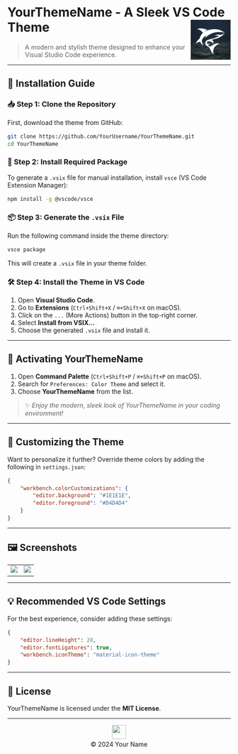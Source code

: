 # YourThemeName - A Sleek VS Code Theme [<img src="logo.png" alt="YourThemeName" width="90" height="90" align="right">](https://yourtheme-website.com/)

> A modern and stylish theme designed to enhance your Visual Studio Code experience.

---

## 🚀 Installation Guide

### 📥 Step 1: Clone the Repository
First, download the theme from GitHub:

```bash
git clone https://github.com/YourUsername/YourThemeName.git
cd YourThemeName
```

### 🔧 Step 2: Install Required Package
To generate a `.vsix` file for manual installation, install `vsce` (VS Code Extension Manager):

```bash
npm install -g @vscode/vsce
```

### 📦 Step 3: Generate the `.vsix` File
Run the following command inside the theme directory:

```bash
vsce package
```

This will create a `.vsix` file in your theme folder.

### 🛠 Step 4: Install the Theme in VS Code
1. Open **Visual Studio Code**.
2. Go to **Extensions** (`Ctrl+Shift+X` / `⌘+Shift+X` on macOS).
3. Click on the `...` (More Actions) button in the top-right corner.
4. Select **Install from VSIX...**
5. Choose the generated `.vsix` file and install it.

---

## 🎨 Activating YourThemeName

1. Open **Command Palette** (`Ctrl+Shift+P` / `⌘+Shift+P` on macOS).
2. Search for `Preferences: Color Theme` and select it.
3. Choose **YourThemeName** from the list.

> ✨ *Enjoy the modern, sleek look of YourThemeName in your coding environment!*

---

## 🎨 Customizing the Theme
Want to personalize it further? Override theme colors by adding the following in `settings.json`:

```json
{
    "workbench.colorCustomizations": {
        "editor.background": "#1E1E1E",
        "editor.foreground": "#D4D4D4"
    }
}
```

---

## 🖼 Screenshots

<table>
  <tr>
    <td><img src="screenshot1.png" width="500"></td>
    <td><img src="screenshot2.png" width="500"></td>
  </tr>
</table>

---

## 💡 Recommended VS Code Settings
For the best experience, consider adding these settings:

```json
{
    "editor.lineHeight": 28,
    "editor.fontLigatures": true,
    "workbench.iconTheme": "material-icon-theme"
}
```

---

## 📜 License
YourThemeName is licensed under the **MIT License**.

---

<p align="center"> <img src="https://yourtheme-website.com/logo.png" width="32" height="32"/> <br /> &copy; 2024 Your Name </p>
